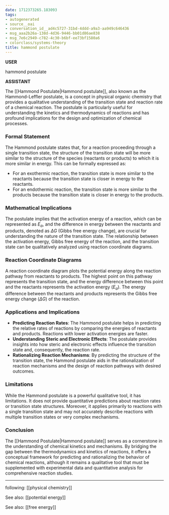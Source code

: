```yaml
---
date: 1712373265.183093
tags:
- autogenerated
- source__oai
- conversation_id__ad4c5727-31bd-4ddd-a9a3-aa949c646436
- msg_aaa2b26a-138d-4d36-9446-bb01d86ae838
- msg_7e6c2949-c782-4c30-b6bf-ee73bf1580a6
- colorclass/systems-theory
title: hammond postulate
---
```


**USER**

hammond postulate


**ASSISTANT**

The [[Hammond Postulate|Hammond postulate]], also known as the Hammond-Leffler postulate, is a concept in physical organic chemistry that provides a qualitative understanding of the transition state and reaction rate of a chemical reaction. The postulate is particularly useful for understanding the kinetics and thermodynamics of reactions and has profound implications for the design and optimization of chemical processes.

### Formal Statement

The Hammond postulate states that, for a reaction proceeding through a single transition state, the structure of the transition state will be more similar to the structure of the species (reactants or products) to which it is more similar in energy. This can be formally expressed as:

- For an exothermic reaction, the transition state is more similar to the reactants because the transition state is closer in energy to the reactants.
- For an endothermic reaction, the transition state is more similar to the products because the transition state is closer in energy to the products.

### Mathematical Implications

The postulate implies that the activation energy of a reaction, which can be represented as $E_a$, and the difference in energy between the reactants and products, denoted as $\Delta G$ (Gibbs free energy change), are crucial for understanding the nature of the transition state. The relationship between the activation energy, Gibbs free energy of the reaction, and the transition state can be qualitatively analyzed using reaction coordinate diagrams.

### Reaction Coordinate Diagrams

A reaction coordinate diagram plots the potential energy along the reaction pathway from reactants to products. The highest point on this pathway represents the transition state, and the energy difference between this point and the reactants represents the activation energy ($E_a$). The energy difference between the reactants and products represents the Gibbs free energy change ($\Delta G$) of the reaction.

### Applications and Implications

- **Predicting Reaction Rates**: The Hammond postulate helps in predicting the relative rates of reactions by comparing the energies of reactants and products. Reactions with lower activation energies are faster.
- **Understanding Steric and Electronic Effects**: The postulate provides insights into how steric and electronic effects influence the transition state and, consequently, the reaction rate.
- **Rationalizing Reaction Mechanisms**: By predicting the structure of the transition state, the Hammond postulate aids in the rationalization of reaction mechanisms and the design of reaction pathways with desired outcomes.

### Limitations

While the Hammond postulate is a powerful qualitative tool, it has limitations. It does not provide quantitative predictions about reaction rates or transition state structures. Moreover, it applies primarily to reactions with a single transition state and may not accurately describe reactions with multiple transition states or very complex mechanisms.

### Conclusion

The [[Hammond Postulate|Hammond postulate]] serves as a cornerstone in the understanding of chemical kinetics and mechanisms. By bridging the gap between the thermodynamics and kinetics of reactions, it offers a conceptual framework for predicting and rationalizing the behavior of chemical reactions, although it remains a qualitative tool that must be supplemented with experimental data and quantitative analysis for comprehensive reaction studies.


---


following: [[physical chemistry]]

See also: [[potential energy]]


See also: [[free energy]]